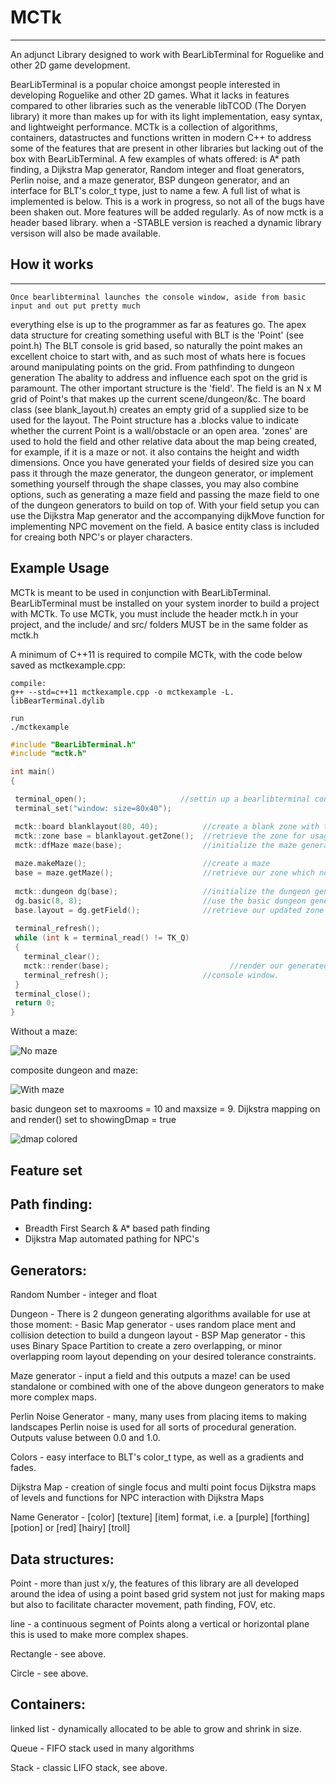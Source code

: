 # MCTk
---------------
An adjunct Library designed to work with BearLibTerminal for Roguelike and other 2D game development.

  BearLibTerminal is a popular choice amongst people interested in developing Roguelike and other 2D games.
What it lacks in features compared to other libraries such as the venerable libTCOD (The Doryen library)
it more than makes up for with its light implementation, easy syntax, and lightweight performance.
  MCTk is a collection of algorithms, containers, datastructes and functions  written in modern
C++ to address some of the features that are present in other libraries but lacking out of the box
with BearLibTerminal. 
A few examples of whats offered: is A* path finding, a Dijkstra Map generator,
Random integer and float generators, Perlin noise, and a maze generator, BSP dungeon generator,
and an interface for BLT's color_t type, just to name a few. A full list of 
what is implemented is below. This is a work in progress, so not all of the bugs
have been shaken out. More features will be added regularly.
As of now mctk is a header based library. when a -STABLE version is reached a dynamic library
versison will also be made available.

## How it works
--------------


	Once bearlibterminal launches the console window, aside from basic input and out put pretty much
everything else is up to the programmer as far as features go. The apex data structure for creating
something useful with BLT is the 'Point' (see point.h)
	The BLT console is grid based, so naturally the point makes an excellent choice to start with, and as
such most of whats here is focues around manipulating points on the grid. From pathfinding to dungeon generation
The abality to address and influence each spot on the grid is paramount.
	The other important structure is the 'field'. The field is an N x M grid of Point's that makes up
the current scene/dungeon/&c. The board class (see blank_layout.h) creates an empty grid of a supplied
size to be used for the layout. The Point structure has a .blocks value to indicate whether the current
Point is a wall/obstacle or an open area.
    'zones' are used to hold the field and other relative data about the map being created, for example,
    if it is a maze or not. it also contains the height and width dimensions.
    Once you have generated your fields of desired size you can pass it through the maze generator, the dungeon
  generator, or implement something yourself through the shape classes, you may also combine options, such as 
  generating a maze field and passing the maze field to one of the dungeon generators to build on top of.
    With your field setup you can use the Dijkstra Map generator and the accompanying dijkMove function
 for implementing NPC movement on the field. A basice entity class is included for creaing both
 NPC's or player characters. 
 
 ## Example Usage
 
 MCTk is meant to be used in conjunction with BearLibTerminal. BearLibTerminal must be installed on your
 system inorder to build a project with MCTk.
 To use MCTk, you must include the header mctk.h in your project, and the include/ and src/ folders MUST 
 be in the same folder as mctk.h
 
 A minimum of C++11 is required to compile MCTk, with the code below saved as mctkexample.cpp:
 ```
 compile:
 g++ --std=c++11 mctkexample.cpp -o mctkexample -L. libBearTerminal.dylib
 
 run
 ./mctkexample
 ```
 
 ```cpp
#include "BearLibTerminal.h"
#include "mctk.h"

int main()
{

  terminal_open();                     //settin up a bearlibterminal console window
  terminal_set("window: size=80x40");

  mctk::board blanklayout(80, 40);          //create a blank zone with the supplied dimensions
  mctk::zone base = blanklayout.getZone();  //retrieve the zone for usage
  mctk::dfMaze maze(base);                  //initialize the maze generator without blank zone
  
  maze.makeMaze();                          //create a maze
  base = maze.getMaze();                    //retrieve our zone which no contains a maze
  
  mctk::dungeon dg(base);                   //initialize the dungeon generator with our maze
  dg.basic(8, 8);                           //use the basic dungeon generator, max # of rooms = 8, max room size = 8x8 
  base.layout = dg.getField();              //retrieve our updated zone
  
  terminal_refresh();
  while (int k = terminal_read() != TK_Q)
  {
    terminal_clear();
    mctk::render(base);                           //render our generated maze dungeon zone on the bearlibterminal
    terminal_refresh();                     //console window.
  }
  terminal_close();
  return 0;
}
```
Without a maze:

![No maze](https://www.maxcodes.info/~maxgoren/nomaze.png)

composite dungeon and maze:

![With maze](https://www.maxcodes.info/~maxgoren/withmaze.png)


basic dungeon set to maxrooms = 10 and maxsize = 9.
Dijkstra mapping on and render() set to showingDmap = true

![dmap colored](https://www.maxcodes.info/~maxgoren/dmapcolorized.png)

 Feature set
--------------

Path finding:
------------

- Breadth First Search & A* based path finding
- Dijkstra Map automated pathing for NPC's


Generators:
-----------

Random Number - integer and float

Dungeon - There is 2 dungeon generating algorithms available for use at those moment:
	- Basic Map generator - uses random place ment and collision detection to build a dungeon layout
	- BSP Map generator - this uses Binary Space Partition to create a zero overlapping, or minor overlapping room
				layout depending on your desired tolerance constraints.

Maze generator - input a field and this outputs a maze! can be used standalone or combined with one of the above dungeon generators
		to make more complex maps.

Perlin Noise Generator - many, many uses from placing items to making landscapes Perlin noise is used for all sorts of
			procedural generation. Outputs valuse between 0.0 and 1.0.

Colors - easy interface to BLT's color_t type, as well as a gradients and fades.

Dijkstra Map - creation of single focus and multi point focus Dijkstra maps of levels
	       and functions for NPC interaction with Dijkstra Maps

Name Generator - [color] [texture] [item] format, i.e. a [purple] [forthing] [potion]
		or [red] [hairy] [troll]


Data structures:
----------------
Point - more than just x/y, the features of this library are all developed
       around the idea of using a point based grid system not just for making
       maps but also to facilitate character movement, path finding, FOV, etc.
       
line - a continuous segment of Points along a vertical or horizontal plane
       this is used to make more complex shapes.
       
Rectangle - see above.

Circle - see above.


Containers:
-----------

linked list - dynamically allocated to be able to grow and shrink in size.

Queue - FIFO stack used in many algorithms

Stack - classic LIFO stack, see above.
